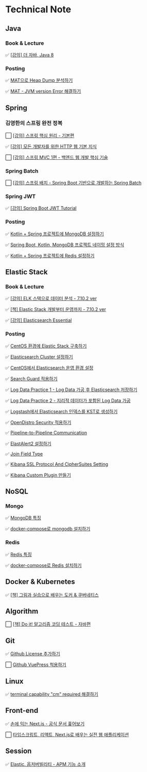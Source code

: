 # Technical Note

## Java

### Book & Lecture

✅ [[강의] 더 자바, Java 8](docs/java8)

### Posting

✅ [MAT으로 Heap Dump 분석하기](docs/java-posting/001.Analyzing_Heap_Dump_with_MAT.md)

✅ [MAT - JVM version Error 해결하기](docs/java-posting/002.MAT-JVM_Version_Error.md)

## Spring

### 김영한의 스프링 완전 정복

⬜️ [[강의] 스프링 핵심 원리 - 기본편](docs/springBasic)

✅ [[강의] 모든 개발자를 위한 HTTP 웹 기본 지식](docs/http-web-network)

⬜️ [[강의] 스프링 MVC 1편 - 백엔드 웹 개발 핵심 기술](docs/spring-mvc1)

### Spring Batch

⬜️ [[강의] 스프링 배치 - Spring Boot 기반으로 개발하는 Spring Batch](docs/spring-batch/)

[//]: # (⬜️ [[책] 스프링 배치 완벽 가이드])

### Spring JWT

✅ [[강의] Spring Boot JWT Tutorial](docs/spring-boot-jwt-tutorial)

### Posting

✅ [Kotlin + Spring 프로젝트에 MongoDB 설정하기](docs/spring-posting/001.Connecting_to_MongoDB_in_Spring.md)

✅ [Spring Boot, Kotlin, MongoDB 프로젝트 네이밍 설정 방식](docs/spring-posting/002.SpringBoot,Kotlin,MongoDB_Project_Naming_Configuration.md)

✅ [Kotlin + Spring 프로젝트에 Redis 설정하기](docs/spring-posting/003.Connecting_to_Redis_in_Spring.md)

## Elastic Stack

### Book & Lecture

✅ [[강의] ELK 스택으로 데이터 분석 - 7.10.2 ver](docs/analyze-data-with-elk-stack)

✅ [[책] Elastic Stack 개발부터 운영까지 - 7.10.2 ver](docs/elastic-stack)

✅ [[강의] Elasticsearch Essential](docs/elasticsearch-essential)

### Posting

✅ [CentOS 환경에 Elastic Stack 구축하기](docs/elastic-stack-posting/001.Deploy_Elastic_Stack_within_CentOS.md)

✅ [Elasticsearch Cluster 설정하기](docs/elastic-stack-posting/002.Elasticsearch_Cluster_Setting.md)

✅ [CentOS에서 Elasticsearch 운영 환경 설정](docs/elastic-stack-posting/003.Elasticsearch_Operating_Env_Setting_within_CentOS.md)

✅ [Search Guard 적용하기](docs/elastic-stack-posting/004.Apply_Search_Guard.md)

✅ [Log Data Practice 1 - Log Data 가공 후 Elasticsearch 저장하기](docs/elastic-stack-posting/005.Log_Data_Practice.md)

✅ [Log Data Practice 2 - 지리적 데이터가 포함된 Log Data 가공](docs/elastic-stack-posting/006.Log_Data_Practice_2.md)

✅ [Logstash에서 Elasticsearch 인덱스를 KST로 생성하기](docs/elastic-stack-posting/007.Create_ES_index_as_KST_in_Logstash.md)

✅ [OpenDistro Security 적용하기](docs/elastic-stack-posting/008.Apply_OpenDistro_Security.md)

✅ [Pipeline-to-Pipeline Communication](docs/elastic-stack-posting/009.Pipeline-to-Pipeline_Communication.md)

✅️ [ElastAlert2 설정하기](docs/elastic-stack-posting/010.Set_ElastAlert2.md)

✅ [Join Field Type](docs/elastic-stack-posting/011.Join_Field_Type.md)

✅ [Kibana SSL Protocol And CipherSuites Setting](docs/elastic-stack-posting/012.Kibana_SSL_Protocol_and_CipherSuites_Setting.md)

✅ [Kibana Custom Plugin 만들기](docs/elastic-stack-posting/013.Create_Kibana_Custom_Plugin.md)

## NoSQL

### Mongo

✅ [MongoDB 특징](docs/mongodb-posting/001.what_is_mongodb.md)

✅ [docker-compose로 mongodb 설치하기](docs/mongodb-posting/002.install_mongodb_with_docker-compose.md)

### Redis

✅ [Redis 특징](docs/redis-posting/001.what_is_redis.md)

✅ [docker-compose로 Redis 설치하기](docs/redis-posting/002.install_redis_with_docker-compose.md)

## Docker & Kubernetes

✅ [[책] 그림과 실습으로 배우는 도커 & 쿠버네티스](docs/docker&k8s)

## Algorithm

⬜️ [[책] Do it! 알고리즘 코딩 테스트 - 자바편](docs/do-it-algorithm-coding-test-with-java)

## Git

✅ [Github License 추가하기](docs/git-posting/001.Github_License_추가하기.md)

⬜️ [Github VuePress 척용하기](docs/git-posting/002.Github_VuePress_적용하기.md)

## Linux

✅ [terminal capability "cm" required 해결하기](docs/linux-posting/001.terminal_capability_cm_required.md)

## Front-end

✅ [손에 익는 Next.js - 공식 문서 훑어보기](docs/friendly-next-js-part1)

⬜️ [타입스크립트, 리액트, Next.js로 배우는 실전 웹 애플리케이션](docs/typescript-and-react-and-next-js)

## Session

✅ [Elastic. 옵저버빌리티 - APM 기능 소개](docs/session/240227.end_to_end_observability_with_elastic_apm.md)

